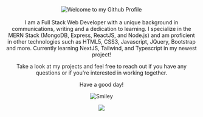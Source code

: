 <!-- "Hero" Header -->
<div align="center">
  <img src="https://github.com/BrunnerLivio/brunnerlivio/blob/master/images/welcome.png?raw=true" style="max-width: 100%;" alt="Welcome to my Github Profile" />
  <br />
  <br />
I am a Full Stack Web Developer with a unique background in communications, writing and a dedication to learning. I specialize in the MERN Stack (MongoDB, Express, ReactJS, and Node.js) and am proficient in other technologies such as HTML5, CSS3, Javascript, JQuery, Bootstrap and more. Currently learning NextJS, Tailwind, and Typescript in my newest project!

Take a look at my projects and feel free to reach out if you have any questions or if you're interested in working together.

<div align="center">
<p>Have a good day!</p>
<div>
<img src="https://github.com/fnky/fnky/raw/fnky/img/smile.gif" alt="Smiley" align="center">
</div>
</div>
  
<p align="center">
    <a href="https://git.io/streak-stats"><img src="https://streak-stats.demolab.com/?user=ZacharyJohn1&theme=neon-dark"/></a>
</p>
